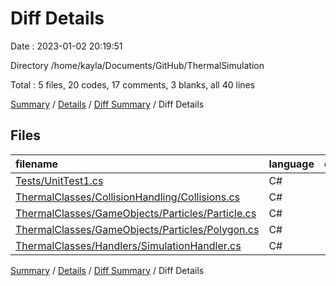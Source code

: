 # Diff Details

Date : 2023-01-02 20:19:51

Directory /home/kayla/Documents/GitHub/ThermalSimulation

Total : 5 files,  20 codes, 17 comments, 3 blanks, all 40 lines

[Summary](results.md) / [Details](details.md) / [Diff Summary](diff.md) / Diff Details

## Files
| filename | language | code | comment | blank | total |
| :--- | :--- | ---: | ---: | ---: | ---: |
| [Tests/UnitTest1.cs](/Tests/UnitTest1.cs) | C# | 0 | 11 | 1 | 12 |
| [ThermalClasses/CollisionHandling/Collisions.cs](/ThermalClasses/CollisionHandling/Collisions.cs) | C# | 14 | 7 | 1 | 22 |
| [ThermalClasses/GameObjects/Particles/Particle.cs](/ThermalClasses/GameObjects/Particles/Particle.cs) | C# | 2 | 0 | 0 | 2 |
| [ThermalClasses/GameObjects/Particles/Polygon.cs](/ThermalClasses/GameObjects/Particles/Polygon.cs) | C# | 2 | -1 | 0 | 1 |
| [ThermalClasses/Handlers/SimulationHandler.cs](/ThermalClasses/Handlers/SimulationHandler.cs) | C# | 2 | 0 | 1 | 3 |

[Summary](results.md) / [Details](details.md) / [Diff Summary](diff.md) / Diff Details